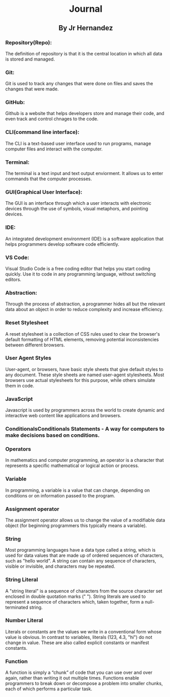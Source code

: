 <h1 align=center>Journal</h1>

<h2 align=center>By Jr Hernandez</h>

<h3>Repository(Repo):</h3>
<p>The definition of repository is that it is the central location in which all data is stored and managed.</p>

<h3>Git:</h3>
<p>Git is used to track any changes that were done on files and saves the changes that were made.</p>

<h3>GitHub:</h3>
<p>Github is a website that helps developers store and manage their code, and even track and control chnages to the code.</p>

<h3>CLI(command line interface):</h3>
<p>The CLI is a text-based user interface used to run programs, manage computer files and interact with the computer.</p>

<h3>Terminal:</h3>
<p>The terminal is a text input and text output enviorment. It allows us to enter commands that the computer processes.</p>

<h3>GUI(Graphical User Interface):</h3>
<p>The GUI is an interface through which a user interacts with electronic devices through the use of symbols, visual metaphors, and pointing devices.</p>

<h3>IDE:</h3>
<p>An integrated development environment (IDE) is a software application that helps programmers develop software code efficiently.</p>

<h3>VS Code:</h3>
<p>Visual Studio Code is a free coding editor that helps you start coding quickly. Use it to code in any programming language, without switching editors.</p>

<h3>Abstraction:</h3>
<p>Through the process of abstraction, a programmer hides all but the relevant data about an object in order to reduce complexity and increase efficiency.</p>
<h3>Reset Stylesheet</h3>
<p>A reset stylesheet is a collection of CSS rules used to clear the browser's default formatting of HTML elements, removing potential inconsistencies between different browsers.</p>
<h3>User Agent Styles</h3>
<p>User-agent, or browsers, have basic style sheets that give default styles to any document. These style sheets are named user-agent stylesheets. Most browsers use actual stylesheets for this purpose, while others simulate them in code.</p>
<h3>JavaScript</h3>
<p>Javascript is used by programmers across the world to create dynamic and interactive web content like applications and browsers.</p>
<h3>Conditionals</h3.
<p>Conditionals Statements - A way for computers to make decisions based on conditions.</p>
<h3>Operators</h3>
<p>In mathematics and computer programming, an operator is a character that represents a specific mathematical or logical action or process.</p>
<h3>Variable</h3>
<p>In programming, a variable is a value that can change, depending on conditions or on information passed to the program.</p>
<h3>Assignment operator</h3>
<p>The assignment operator allows us to change the value of a modifiable data object (for beginning programmers this typically means a variable).</p>
<h3>String</h3>
<p>Most programming languages have a data type called a string, which is used for data values that are made up of ordered sequences of characters, such as "hello world". A string can contain any sequence of characters, visible or invisible, and characters may be repeated.</p>
<h3>String Literal</h3>
<p>A "string literal" is a sequence of characters from the source character set enclosed in double quotation marks (" "). String literals are used to represent a sequence of characters which, taken together, form a null-terminated string.</p>
<h3>Number Literal</h3>
<p>Literals or constants are the values we write in a conventional form whose value is obvious. In contrast to variables, literals (123, 4.3, "hi") do not change in value. These are also called explicit constants or manifest constants.</p>
<h3>Function</h3>
<p>A function is simply a “chunk” of code that you can use over and over again, rather than writing it out multiple times. Functions enable programmers to break down or decompose a problem into smaller chunks, each of which performs a particular task.</p>
